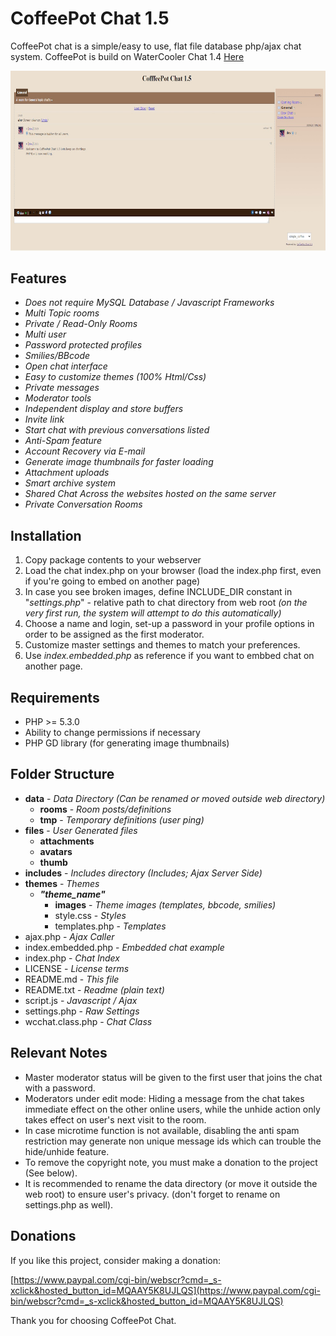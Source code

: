 # CoffeePot Chat 1.5

CoffeePot chat is a simple/easy to use, flat file database php/ajax chat system. 
CoffeePot is build on WaterCooler Chat 1.4 [Here](https://github.com/jonufele/WaterCooler-Chat)

![Preview](https://github.com/rexzooly/CoffeePot-Chat/blob/CoffeePot-Chat/preview.jpg?raw=true)

## Features

- *Does not require MySQL Database / Javascript Frameworks* 
- *Multi Topic rooms*
- *Private / Read-Only Rooms*
- *Multi user*
- *Password protected profiles*
- *Smilies/BBcode*
- *Open chat interface*
- *Easy to customize themes (100% Html/Css)*
- *Private messages*
- *Moderator tools*
- *Independent display and store buffers*
- *Invite link*
- *Start chat with previous conversations listed*
- *Anti-Spam feature*
- *Account Recovery via E-mail*
- *Generate image thumbnails for faster loading*
- *Attachment uploads*
- *Smart archive system*
- *Shared Chat Across the websites hosted on the same server*
- *Private Conversation Rooms*

## Installation

 1. Copy package contents to your webserver
 2. Load the chat index.php on your browser (load the index.php first, even if you're going to embed on another page)
 2. In case you see broken images, define INCLUDE_DIR constant in "*settings.php*" - relative path to chat directory from web root *(on the very first run, the system will attempt to do this automatically)*
 3. Choose a name and login, set-up a password in your profile options in order to be assigned as the first moderator.
 4. Customize master settings and themes to match your preferences.
 5. Use *index.embedded.php* as reference if you want to embbed chat on another page.

## Requirements

 - PHP >= 5.3.0
 - Ability to change permissions if necessary
 - PHP GD library (for generating image thumbnails)

## Folder Structure

- **data**	- *Data Directory (Can be renamed or moved outside web directory)*
	- **rooms** - *Room posts/definitions*
	- **tmp** - *Temporary definitions (user ping)*
- **files** - *User Generated files*
	- **attachments**
	- **avatars**
	- **thumb**
- **includes** - *Includes directory (Includes; Ajax Server Side)*
- **themes** - *Themes*
	- ***"theme_name"***
		- **images** - *Theme images (templates, bbcode, smilies)*
		- style.css - *Styles*
		- templates.php - *Templates*
- ajax.php - *Ajax Caller*
- index.embedded.php - *Embedded chat example*
- index.php - *Chat Index*
- LICENSE - *License terms*
- README.md - *This file*
- README.txt - *Readme (plain text)*
- script.js - *Javascript / Ajax*
- settings.php - *Raw Settings*
- wcchat.class.php - *Chat Class*


## Relevant Notes

- Master moderator status will be given to the first user that joins the chat with a password.
- Moderators under edit mode: Hiding a message from the chat takes immediate effect on the other online users, while the unhide action only takes effect on user's next visit to the room.
- In case microtime function is not available, disabling the anti spam restriction may generate non unique message ids which can trouble the hide/unhide feature.
- To remove the copyright note, you must make a donation to the project (See below).
- It is recommended to rename the data directory (or move it outside the web root) to ensure user's privacy. (don't forget to rename on settings.php as well).


## Donations

If you like this project, consider making a donation:

[https://www.paypal.com/cgi-bin/webscr?cmd=_s-xclick&hosted_button_id=MQAAY5K8UJLQS](https://www.paypal.com/cgi-bin/webscr?cmd=_s-xclick&hosted_button_id=MQAAY5K8UJLQS)

Thank you for choosing CoffeePot Chat.
